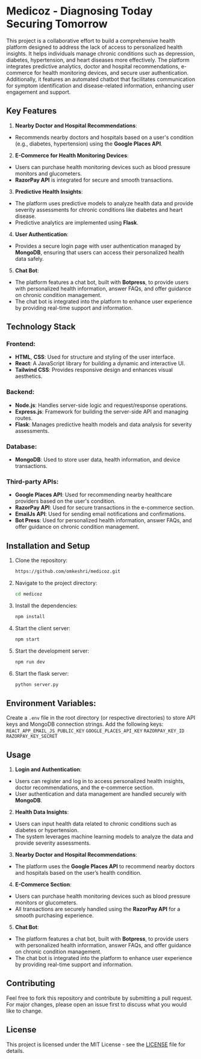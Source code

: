 # Medicoz - Diagnosing Today Securing Tomorrow

This project is a collaborative effort to build a comprehensive health platform designed to address the lack of access to personalized health insights. It helps individuals manage chronic conditions such as depression, diabetes, hypertension, and heart diseases more effectively. The platform integrates predictive analytics, doctor and hospital recommendations, e-commerce for health monitoring devices, and secure user authentication. Additionally, it features an automated chatbot that facilitates communication for symptom identification and disease-related information, enhancing user engagement and support.

## Key Features

1. **Nearby Doctor and Hospital Recommendations**:
  - Recommends nearby doctors and hospitals based on a user's condition (e.g., diabetes, hypertension) using the **Google Places API**.

2. **E-Commerce for Health Monitoring Devices**:
  - Users can purchase health monitoring devices such as blood pressure monitors and glucometers.
  - **RazorPay API** is integrated for secure and smooth transactions.

3. **Predictive Health Insights**:
  - The platform uses predictive models to analyze health data and provide severity assessments for chronic conditions like diabetes and heart disease.
  - Predictive analytics are implemented using **Flask**.

4. **User Authentication**:
  - Provides a secure login page with user authentication managed by **MongoDB**, ensuring that users can access their personalized health data safely.
  
5. **Chat Bot**:
  - The platform features a chat bot, built with **Botpress**, to provide users with personalized health information, answer FAQs, and offer guidance on chronic condition management.
  - The chat bot is integrated into the platform to enhance user experience by providing real-time support and information.

## Technology Stack

### Frontend:
- **HTML**, **CSS**: Used for structure and styling of the user interface.
- **React**: A JavaScript library for building a dynamic and interactive UI.
- **Tailwind CSS**: Provides responsive design and enhances visual aesthetics.

### Backend:
- **Node.js**: Handles server-side logic and request/response operations.
- **Express.js**: Framework for building the server-side API and managing routes.
- **Flask**: Manages predictive health models and data analysis for severity assessments.

### Database:
- **MongoDB**: Used to store user data, health information, and device transactions.

### Third-party APIs:
- **Google Places API**: Used for recommending nearby healthcare providers based on the user's condition.
- **RazorPay API**: Used for secure transactions in the e-commerce section.
- **EmailJs API**: Used for sending email notifications and confirmations.
- **Bot Press**: Used for personalized health information, answer FAQs, and offer guidance on chronic condition management.

## Installation and Setup

1. Clone the repository:
    ```bash
    https://github.com/omkeshri/medicoz.git
    ```

2. Navigate to the project directory:
    ```bash
    cd medicoz
    ```

3. Install the dependencies:
    ```bash
    npm install
    ```

4. Start the client server:
    ```bash
    npm start
    ```

5. Start the development server:
    ```bash
    npm run dev
    ```

6. Start the flask server:
    ```bash
    python server.py
    ```

## Environment Variables:

Create a `.env` file in the root directory (or respective directories) to store API keys and MongoDB connection strings. Add the following keys:
`REACT_APP_EMAIL_JS_PUBLIC_KEY`  `GOOGLE_PLACES_API_KEY`  `RAZORPAY_KEY_ID`  `RAZORPAY_KEY_SECRET`

## Usage

1. **Login and Authentication**:
  - Users can register and log in to access personalized health insights, doctor recommendations, and the e-commerce section.
  - User authentication and data management are handled securely with **MongoDB**.

2. **Health Data Insights**:
  - Users can input health data related to chronic conditions such as diabetes or hypertension.
  - The system leverages machine learning models to analyze the data and provide severity assessments.

3. **Nearby Doctor and Hospital Recommendations**:
  - The platform uses the **Google Places API** to recommend nearby doctors and hospitals based on the user’s health condition.

4. **E-Commerce Section**:
  - Users can purchase health monitoring devices such as blood pressure monitors or glucometers.
  - All transactions are securely handled using the **RazorPay API** for a smooth purchasing experience.

5. **Chat Bot**:
  - The platform features a chat bot, built with **Botpress**, to provide users with personalized health information, answer FAQs, and offer guidance on chronic condition management.
  - The chat bot is integrated into the platform to enhance user experience by providing real-time support and information.


## Contributing

Feel free to fork this repository and contribute by submitting a pull request. For major changes, please open an issue first to discuss what you would like to change.

## License

This project is licensed under the MIT License - see the [LICENSE](LICENSE) file for details.
